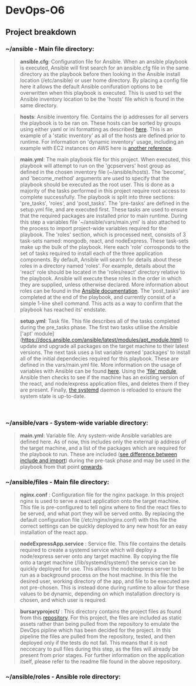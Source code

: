 # DevOps-O6
## Project breakdown
### ~/ansible - Main file directory:

> **ansible.cfg**: Configuration file for Ansible. When an ansible playbook is executed, Ansible will first search for an ansible.cfg file in the same directory as the playbook before then looking in the Ansible install location (/etc/ansible) or user home directory. By placing a config file here it allows the default Ansible conifuration options to be overwritten when this playbook is executed. This is used to set the Ansible inventory location to be the 'hosts' file which is found in the same directory.

> **hosts**: Ansible inventory file. Contains the ip addresses for all servers the playbook is to be ran on. These hosts can be sorted by groups using either yaml or ini formatting as described [here](https://docs.ansible.com/ansible/latest/user_guide/intro_inventory.html). This is an example of a 'static inventory' as all of the hosts are defined prior to runtime. For information on 'dynamic inventory' usage, including an example with EC2 instances on AWS here is [another reference](https://docs.ansible.com/ansible/latest/user_guide/intro_dynamic_inventory.html#inventory-script-example-aws-ec2).

> **main.yml**: The main playbook file for this project. When executed, this playbook will attempt to run on the 'gcpservers' host group as defined in the chosen inventory file (\~/ansible/hosts). The 'become', and 'become_method' arguments are used to specify that the playbook should be executed as the root user. This is done as a majority of the tasks performed in this project require root access to complete successfully. The playbook is split into three sections: 'pre_tasks', 'roles', and 'post_tasks'. The 'pre-tasks' are defined in the setup.yml file, and are executed first. These tasks are used to ensure that the required packages are installed prior to main runtime. During this step a variables file '~/ansible/vars/main.yml' is also attached to the process to import project-wide variables required for the playbook. The 'roles' section, which is processed next, consists of 3 task-sets named: mongodb, react, and nodeExpress. These task-sets make up the bulk of the playbook. Here each 'role' corrosponds to the set of tasks required to install each of the three application components. By default, Ansible will search for details about these roles in a directory named 'roles'. For example, details about the 'react' role should be located in the 'roles/react' directory relative to the playbook. Ansible will execute these roles in the order in which they are supplied, unless otherwise declared. More information about roles can be found in the [Ansible documentation](https://docs.ansible.com/ansible/latest/user_guide/playbooks_reuse_roles.html). 
The 'post_tasks' are completed at the end of the playbook, and currently consist of a simple 1-line shell command. This acts as a way to confirm that the playbook has reached its' endstate.


> **setup.yml**: Task file. This file describes all of the tasks completed during the pre_tasks phase. The first two tasks utilise the Ansible ['apt' module] (https://docs.ansible.com/ansible/latest/modules/apt_module.html) to update and upgrade all packages on the target machine to their latest versions. The next task uses a list variable named 'packages' to install all of the initial dependecies required for this playbook. These are defined in the vars/main.yml file. More information on the usage of variables with Ansible can be found [here](https://docs.ansible.com/ansible/latest/user_guide/playbooks_variables.html). Using the ['file' module](https://docs.ansible.com/ansible/latest/modules/file_module.html), Ansible then checks to see if the machine has an existing version of the react, and node/express application files, and deletes them if they are present. Finally, [the systemd](https://docs.ansible.com/ansible/latest/modules/systemd_module.html) daemon is reloaded to ensure the system state is up-to-date. 

<br/> 

### ~/ansible/vars - System-wide variable directory:

> **main.yml**: Variable file. Any system-wide Ansible variables are defined here. As of now, this includes only the external ip address of the target machine, and a list of the packages which are required for the playbook to run. These are included ([see difference between include and import](https://docs.ansible.com/ansible/latest/user_guide/playbooks_reuse_includes.html)) during the pre-task phase and may be used in the playbook from that point [onwards](https://docs.ansible.com/ansible/latest/user_guide/playbooks_variables.html).

### ~/ansible/files - Main file directory:

> **nginx.conf** : Configuration file for the nginx package. In this project nginx is used to serve a react application onto the target machine. This file is pre-configured to tell nginx where to find the react files to be served, and what port they will be served ontto. By replacing the default configuration file (/etc/nginx/nginx.conf) with this file the correct settings can be quickly deployed to any new host for an easy installation of the react app.
 
> **nodeExpressApp.service** : Service file. This file contains the details required to create a systemd service which will deploy a node/express server onto any target machine. By copying the file onto a target machine (/lib/systemd/system/) the service can be quickly deployed for use. This allows the node/express server to be run as a background process on the host machine. In this file the desired user, working directory of the app, and file to be executed are not pre-chosen. This is instead done during runtime to allow for these values to be dynamic, depending on which installation directory is chosen, and which user is required.

> **bursaryproject/** : This directory contains the project files as found from this [repository](https://github.com/ebusico/bursaryproject/tree/aws/bursary-app-v1). For this project, the files are included as static assets rather than being pulled from the repository to emulate the DevOps pipline which has been decided for the project. In this pipeline the files are pulled from the repository, tested, and then deployed only if the tests do not fail. This means that it is not neccecary to pull files during this step, as the files will already be present from prior stages. For further information on the application itself, please refer to the readme file found in the above repository.

### ~/ansible/roles - Ansible role directory:

